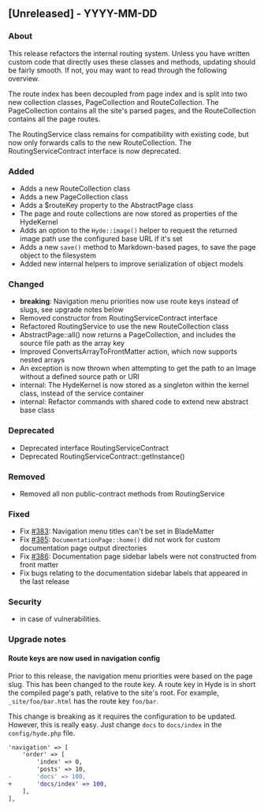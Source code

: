 ## [Unreleased] - YYYY-MM-DD

### About

This release refactors the internal routing system. Unless you have written custom code that directly uses these classes and methods, updating should be fairly smooth. If not, you may want to read through the following overview.

The route index has been decoupled from page index and is split into two new collection classes, PageCollection and RouteCollection. The PageCollection contains all the site's parsed pages, and the RouteCollection contains all the page routes.

The RoutingService class remains for compatibility with existing code, but now only forwards calls to the new RouteCollection. The RoutingServiceContract interface is now deprecated.

### Added
- Adds a new RouteCollection class
- Adds a new PageCollection class
- Adds a $routeKey property to the AbstractPage class
- The page and route collections are now stored as properties of the HydeKernel
- Adds an option to the `Hyde::image()` helper to request the returned image path use the configured base URL if it's set
- Adds a new `save()` method to Markdown-based pages, to save the page object to the filesystem
- Added new internal helpers to improve serialization of object models

### Changed
- **breaking**: Navigation menu priorities now use route keys instead of slugs, see upgrade notes below
- Removed constructor from RoutingServiceContract interface
- Refactored RoutingService to use the new RouteCollection class
- AbstractPage::all() now returns a PageCollection, and includes the source file path as the array key
- Improved ConvertsArrayToFrontMatter action, which now supports nested arrays
- An exception is now thrown when attempting to get the path to an Image without a defined source path or URI
- internal: The HydeKernel is now stored as a singleton within the kernel class, instead of the service container
- internal: Refactor commands with shared code to extend new abstract base class

### Deprecated
- Deprecated interface RoutingServiceContract
- Deprecated RoutingServiceContract::getInstance()

### Removed
- Removed all non public-contract methods from RoutingService

### Fixed
- Fix [#383](https://github.com/hydephp/develop/issues/383): Navigation menu titles can't be set in BladeMatter
- Fix [#385](https://github.com/hydephp/develop/issues/385): `DocumentationPage::home()` did not work for custom documentation page output directories
- Fix [#386](https://github.com/hydephp/develop/issues/386): Documentation page sidebar labels were not constructed from front matter
- Fix bugs relating to the documentation sidebar labels that appeared in the last release

### Security
- in case of vulnerabilities.

### Upgrade notes

#### Route keys are now used in navigation config

Prior to this release, the navigation menu priorities were based on the page slug. This has been changed to the route key. A route key in Hyde is in short the compiled page's path, relative to the site's root. For example, `_site/foo/bar.html` has the route key `foo/bar`.

This change is breaking as it requires the configuration to be updated. However, this is really easy. Just change `docs` to `docs/index` in the `config/hyde.php` file.

```diff
'navigation' => [
	'order' => [
		'index' => 0,
		'posts' => 10,
-		'docs' => 100,
+		'docs/index' => 100,
	],
],
```

